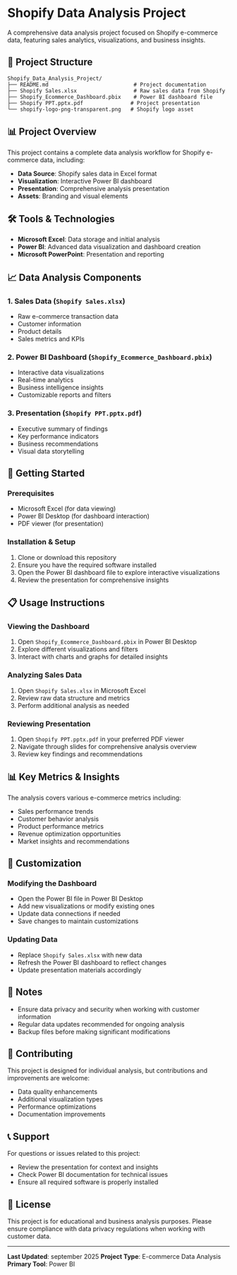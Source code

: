 # Shopify Data Analysis Project

A comprehensive data analysis project focused on Shopify e-commerce data, featuring sales analytics, visualizations, and business insights.

## 📁 Project Structure

```
Shopify_Data_Analysis_Project/
├── README.md                           # Project documentation
├── Shopify Sales.xlsx                  # Raw sales data from Shopify
├── Shopify_Ecommerce_Dashboard.pbix    # Power BI dashboard file
├── Shopify PPT.pptx.pdf               # Project presentation
└── shopify-logo-png-transparent.png   # Shopify logo asset
```

## 📊 Project Overview

This project contains a complete data analysis workflow for Shopify e-commerce data, including:

- **Data Source**: Shopify sales data in Excel format
- **Visualization**: Interactive Power BI dashboard
- **Presentation**: Comprehensive analysis presentation
- **Assets**: Branding and visual elements

## 🛠️ Tools & Technologies

- **Microsoft Excel**: Data storage and initial analysis
- **Power BI**: Advanced data visualization and dashboard creation
- **Microsoft PowerPoint**: Presentation and reporting

## 📈 Data Analysis Components

### 1. Sales Data (`Shopify Sales.xlsx`)
- Raw e-commerce transaction data
- Customer information
- Product details
- Sales metrics and KPIs

### 2. Power BI Dashboard (`Shopify_Ecommerce_Dashboard.pbix`)
- Interactive data visualizations
- Real-time analytics
- Business intelligence insights
- Customizable reports and filters

### 3. Presentation (`Shopify PPT.pptx.pdf`)
- Executive summary of findings
- Key performance indicators
- Business recommendations
- Visual data storytelling

## 🚀 Getting Started

### Prerequisites
- Microsoft Excel (for data viewing)
- Power BI Desktop (for dashboard interaction)
- PDF viewer (for presentation)

### Installation & Setup
1. Clone or download this repository
2. Ensure you have the required software installed
3. Open the Power BI dashboard file to explore interactive visualizations
4. Review the presentation for comprehensive insights

## 📋 Usage Instructions

### Viewing the Dashboard
1. Open `Shopify_Ecommerce_Dashboard.pbix` in Power BI Desktop
2. Explore different visualizations and filters
3. Interact with charts and graphs for detailed insights

### Analyzing Sales Data
1. Open `Shopify Sales.xlsx` in Microsoft Excel
2. Review raw data structure and metrics
3. Perform additional analysis as needed

### Reviewing Presentation
1. Open `Shopify PPT.pptx.pdf` in your preferred PDF viewer
2. Navigate through slides for comprehensive analysis overview
3. Review key findings and recommendations

## 📊 Key Metrics & Insights

The analysis covers various e-commerce metrics including:
- Sales performance trends
- Customer behavior analysis
- Product performance metrics
- Revenue optimization opportunities
- Market insights and recommendations

## 🔧 Customization

### Modifying the Dashboard
- Open the Power BI file in Power BI Desktop
- Add new visualizations or modify existing ones
- Update data connections if needed
- Save changes to maintain customizations

### Updating Data
- Replace `Shopify Sales.xlsx` with new data
- Refresh the Power BI dashboard to reflect changes
- Update presentation materials accordingly

## 📝 Notes

- Ensure data privacy and security when working with customer information
- Regular data updates recommended for ongoing analysis
- Backup files before making significant modifications

## 🤝 Contributing

This project is designed for individual analysis, but contributions and improvements are welcome:
- Data quality enhancements
- Additional visualization types
- Performance optimizations
- Documentation improvements

## 📞 Support

For questions or issues related to this project:
- Review the presentation for context and insights
- Check Power BI documentation for technical issues
- Ensure all required software is properly installed

## 📄 License

This project is for educational and business analysis purposes. Please ensure compliance with data privacy regulations when working with customer data.

---

**Last Updated**: september 2025
**Project Type**: E-commerce Data Analysis
**Primary Tool**: Power BI
